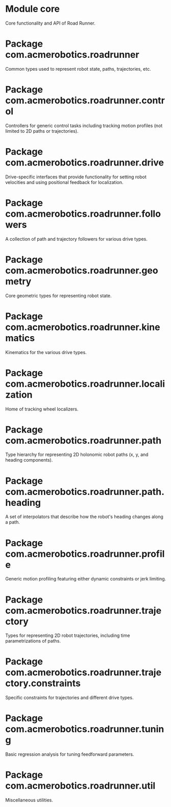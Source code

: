 # Module core

Core functionality and API of Road Runner.

# Package com.acmerobotics.roadrunner

Common types used to represent robot state, paths, trajectories, etc.

# Package com.acmerobotics.roadrunner.control

Controllers for generic control tasks including tracking motion profiles (not limited to 2D paths or trajectories).

# Package com.acmerobotics.roadrunner.drive

Drive-specific interfaces that provide functionality for setting robot velocities and using positional feedback for
localization.

# Package com.acmerobotics.roadrunner.followers

A collection of path and trajectory followers for various drive types.

# Package com.acmerobotics.roadrunner.geometry

Core geometric types for representing robot state.

# Package com.acmerobotics.roadrunner.kinematics

Kinematics for the various drive types.

# Package com.acmerobotics.roadrunner.localization

Home of tracking wheel localizers.

# Package com.acmerobotics.roadrunner.path

Type hierarchy for representing 2D holonomic robot paths (x, y, and heading components).

# Package com.acmerobotics.roadrunner.path.heading

A set of interpolators that describe how the robot's heading changes along a path.

# Package com.acmerobotics.roadrunner.profile

Generic motion profiling featuring either dynamic constraints or jerk limiting.

# Package com.acmerobotics.roadrunner.trajectory

Types for representing 2D robot trajectories, including time parametrizations of paths.

# Package com.acmerobotics.roadrunner.trajectory.constraints

Specific constraints for trajectories and different drive types.

# Package com.acmerobotics.roadrunner.tuning

Basic regression analysis for tuning feedforward parameters.

# Package com.acmerobotics.roadrunner.util

Miscellaneous utilities.
